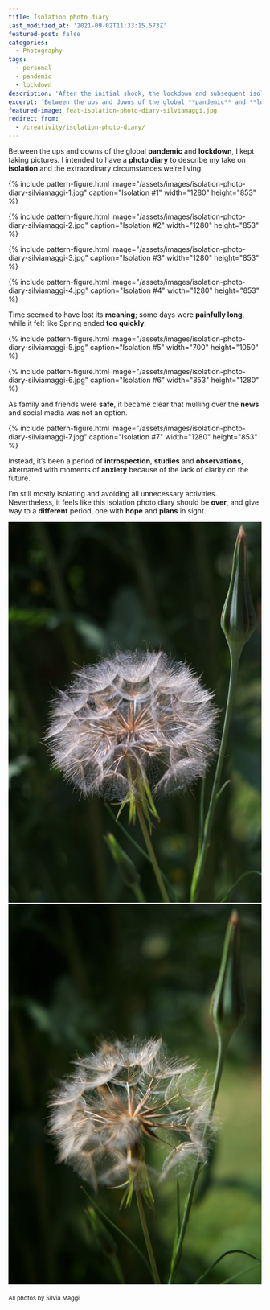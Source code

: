 ```yaml
---
title: Isolation photo diary
last_modified_at: '2021-09-02T11:33:15.573Z'
featured-post: false
categories:
  - Photography
tags:
  - personal
  - pandemic
  - lockdown
description: 'After the initial shock, the lockdown and subsequent isolation prompted me to point the lens to my emotions and immediate surroundings.'
excerpt: 'Between the ups and downs of the global **pandemic** and **lockdown**, I kept taking pictures. I intended to have a **photo diary** to describe my take on **isolation** and the extraordinary circumstances we’re living.'
featured-image: feat-isolation-photo-diary-silviamaggi.jpg
redirect_from:
  - /creativity/isolation-photo-diary/
---
```


<p class="lead">Between the ups and downs of the global <strong>pandemic</strong> and <strong>lockdown</strong>, I kept taking pictures. I intended to have a <strong>photo diary</strong> to describe my take on <strong>isolation</strong> and the extraordinary circumstances we’re living.</p>

{% include pattern-figure.html image="/assets/images/isolation-photo-diary-silviamaggi-1.jpg" caption="Isolation #1" width="1280" height="853" %}

{% include pattern-figure.html image="/assets/images/isolation-photo-diary-silviamaggi-2.jpg" caption="Isolation #2" width="1280" height="853" %}

{% include pattern-figure.html image="/assets/images/isolation-photo-diary-silviamaggi-3.jpg" caption="Isolation #3" width="1280" height="853" %}

{% include pattern-figure.html image="/assets/images/isolation-photo-diary-silviamaggi-4.jpg" caption="Isolation #4" width="1280" height="853" %}

Time seemed to have lost its **meaning**; some days were **painfully long**, while it felt like Spring ended **too quickly**.

{% include pattern-figure.html image="/assets/images/isolation-photo-diary-silviamaggi-5.jpg" caption="Isolation #5" width="700" height="1050" %}

{% include pattern-figure.html image="/assets/images/isolation-photo-diary-silviamaggi-6.jpg" caption="Isolation #6" width="853" height="1280" %}

As family and friends were **safe**, it became clear that mulling over the **news** and social media was not an option.

{% include pattern-figure.html image="/assets/images/isolation-photo-diary-silviamaggi-7.jpg" caption="Isolation #7" width="1280" height="853" %}

Instead, it’s been a period of **introspection**, **studies** and **observations**, alternated with moments of **anxiety** because of the lack of clarity on the future.

I’m still mostly isolating and avoiding all unnecessary activities. Nevertheless, it feels like this isolation photo diary should be **over**, and give way to a **different** period, one with **hope** and **plans** in sight.

![Isolation photo diary](/assets/images/isolation-photo-diary-silviamaggi-8.jpg)
![Isolation photo diary](/assets/images/isolation-photo-diary-silviamaggi-9.jpg)

<small>All photos by Silvia Maggi</small>
